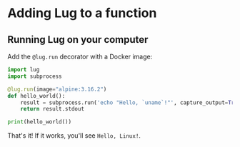 # Adding Lug to a function

## Running Lug on your computer

Add the `@lug.run` decorator with a Docker image:

```python
import lug
import subprocess

@lug.run(image="alpine:3.16.2")
def hello_world():
    result = subprocess.run('echo "Hello, `uname`!"', capture_output=True, text=True, shell=True)
    return result.stdout

print(hello_world())
```

That's it! If it works, you'll see `Hello, Linux!`.